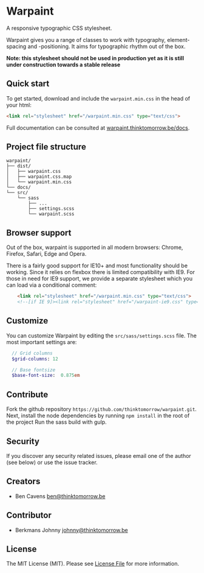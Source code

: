 # Warpaint

A responsive typographic CSS stylesheet.

Warpaint gives you a range of classes to work with typography, element-spacing and -positioning.
It aims for typographic rhythm out of the box.

**Note: this stylesheet should not be used in production yet as it is still under construction towards a stable release**

## Quick start
To get started, download and include the `warpaint.min.css` in the head of your html:
```html
<link rel="stylesheet" href="/warpaint.min.css" type="text/css">
```
Full documentation can be consulted at [warpaint.thinktomorrow.be/docs](http://warpaint.thinktomorrow.be/docs).

## Project file structure
```
warpaint/
├── dist/
│   ├── warpaint.css
│   ├── warpaint.css.map
│   └── warpaint.min.css
└── docs/
└── src/
    └── sass
        ├── ...
        ├── settings.scss
        └── warpaint.scss
```

## Browser support
Out of the box, warpaint is supported in all modern browsers: Chrome, Firefox, Safari, Edge and Opera.

There is a fairly good support for IE10+ and most functionality should be working.
Since it relies on flexbox there is limited compatibility with IE9. For those in need for IE9 support, we provide a separate stylesheet which you can load via a conditional comment:

```html
    <link rel="stylesheet" href="/warpaint.min.css" type="text/css">
    <!--[if IE 9]><link rel="stylesheet" href="/warpaint-ie9.css" type="text/css" /><![endif]-->
```

## Customize
You can customize Warpaint by editing the `src/sass/settings.scss` file. The most important settings are:

```sass
  // Grid columns
  $grid-columns: 12

  // Base fontsize
  $base-font-size:  0.875em
```

## Contribute

Fork the github repository `https://github.com/thinktomorrow/warpaint.git`.
Next, install the node dependencies by running `npm install` in the root of the project
Run the sass build with gulp.

## Security

If you discover any security related issues, please email one of the author (see below) or use the issue tracker.

## Creators

- Ben Cavens <ben@thinktomorrow.be>

## Contributor

- Berkmans Johnny <johnny@thinktomorrow.be>

## License

The MIT License (MIT). Please see [License File](LICENSE.md) for more information.
